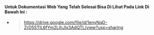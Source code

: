 #### Untuk Dokumentasi Web Yang Telah Selesai Bisa Di Lihat Pada Link Di Bawah Ini :
* > https://drive.google.com/file/d/1enyNqD-ZrD5STlL6fYm2LihJIx3AdQTL/view?usp=sharing